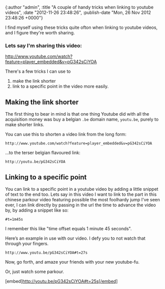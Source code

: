 

{:author "admin", :title "A couple of handy tricks when linking to youtube videos", :date "2012-11-26 23:48:26", :publish-date "Mon, 26 Nov 2012 23:48:26 +0000"}



<!-- content below -->

I find myself using these tricks quite ofton when linking to youtube videos, and I figure they're worth sharing.

### Lets say I'm sharing this video:

http://www.youtube.com/watch?feature=player_embedded&v=pG342sCiYOA

There's a few tricks I can use to 

1. make the link shorter
2. link to a specific point in the video more easily.

## Making the link shorter 

The first thing to bear in mind is that one thing Youtube did with all the acquisition money was buy a belgian `.be` domain name, `youtu.be`, purely to make shorter links.

You can use this to shorten a video link from the long form: 

    http://www.youtube.com/watch?feature=player_embedded&v=pG342sCiYOA

…to the terser belgian flavoured link:

    http://youtu.be/pG342sCiYOA

## Linking to a specific point

You can link to a specific point in a youtube video by adding a little snippet of text to the end too. Lets say in this video I want to link to the part in this chinese parkour video featuring possible the most foolhardy jump I've seen ever, I can link directly by passing in the url the time to advance the video by, by adding a snippet like so:

    #t=1m45s

I remember this like "time offset equals 1 minute 45 seconds".

Here’s an example in use with our video. I defy you to not watch that through your fingers.

    http://www.youtu.be/pG342sCiYOA#t=27s


Now, go forth, and amaze your friends with your new youtube-fu.

Or, just watch some parkour.

[embed]http://youtu.be/pG342sCiYOA#t=25s[/embed]

